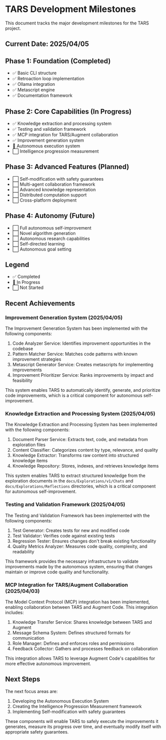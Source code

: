 # TARS Development Milestones

This document tracks the major development milestones for the TARS project.

## Current Date: 2025/04/05

## Phase 1: Foundation (Completed)

- ✅ Basic CLI structure
- ✅ Retroaction loop implementation
- ✅ Ollama integration
- ✅ Metascript engine
- ✅ Documentation framework

## Phase 2: Core Capabilities (In Progress)

- ✅ Knowledge extraction and processing system
- ✅ Testing and validation framework
- ✅ MCP integration for TARS/Augment collaboration
- ✅ Improvement generation system
- 🔄 Autonomous execution system
- ⬜ Intelligence progression measurement

## Phase 3: Advanced Features (Planned)

- ⬜ Self-modification with safety guarantees
- ⬜ Multi-agent collaboration framework
- ⬜ Advanced knowledge representation
- ⬜ Distributed computation support
- ⬜ Cross-platform deployment

## Phase 4: Autonomy (Future)

- ⬜ Full autonomous self-improvement
- ⬜ Novel algorithm generation
- ⬜ Autonomous research capabilities
- ⬜ Self-directed learning
- ⬜ Autonomous goal setting

## Legend

- ✅ Completed
- 🔄 In Progress
- ⬜ Not Started

## Recent Achievements

### Improvement Generation System (2025/04/05)

The Improvement Generation System has been implemented with the following components:

1. Code Analyzer Service: Identifies improvement opportunities in the codebase
2. Pattern Matcher Service: Matches code patterns with known improvement strategies
3. Metascript Generator Service: Creates metascripts for implementing improvements
4. Improvement Prioritizer Service: Ranks improvements by impact and feasibility

This system enables TARS to automatically identify, generate, and prioritize code improvements, which is a critical component for autonomous self-improvement.

### Knowledge Extraction and Processing System (2025/04/05)

The Knowledge Extraction and Processing System has been implemented with the following components:

1. Document Parser Service: Extracts text, code, and metadata from exploration files
2. Content Classifier: Categorizes content by type, relevance, and quality
3. Knowledge Extractor: Transforms raw content into structured knowledge items
4. Knowledge Repository: Stores, indexes, and retrieves knowledge items

This system enables TARS to extract structured knowledge from the exploration documents in the `docs/Explorations/v1/Chats` and `docs/Explorations/Reflections` directories, which is a critical component for autonomous self-improvement.

### Testing and Validation Framework (2025/04/05)

The Testing and Validation Framework has been implemented with the following components:

1. Test Generator: Creates tests for new and modified code
2. Test Validator: Verifies code against existing tests
3. Regression Tester: Ensures changes don't break existing functionality
4. Quality Metrics Analyzer: Measures code quality, complexity, and readability

This framework provides the necessary infrastructure to validate improvements made by the autonomous system, ensuring that changes maintain or improve code quality and functionality.

### MCP Integration for TARS/Augment Collaboration (2025/04/03)

The Model Context Protocol (MCP) integration has been implemented, enabling collaboration between TARS and Augment Code. This integration includes:

1. Knowledge Transfer Service: Shares knowledge between TARS and Augment
2. Message Schema System: Defines structured formats for communication
3. Role Manager: Defines and enforces roles and permissions
4. Feedback Collector: Gathers and processes feedback on collaboration

This integration allows TARS to leverage Augment Code's capabilities for more effective autonomous improvement.

## Next Steps

The next focus areas are:

1. Developing the Autonomous Execution System
2. Creating the Intelligence Progression Measurement framework
3. Implementing Self-modification with safety guarantees

These components will enable TARS to safely execute the improvements it generates, measure its progress over time, and eventually modify itself with appropriate safety guarantees.
